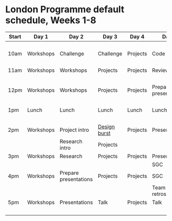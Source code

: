 # London Programme default schedule, Weeks 1-8

|Start| Day 1    | Day 2                | Day 3                                          | Day 4    | Day 5                 |
|-----| ---------| ---------------------| -----------------------------------------------| -------- | --------------------- |
|     |          |                      |                                                |          |                       |
|10am | Workshops| Challenge            | Challenge                                      | Projects | Code review           |
|     |          |                      |                                                |          |                       |
|11am | Workshops| Workshops            | Projects                                       | Projects | Review issues         |
|     |          |                      |                                                |          |                       |
|12pm | Workshops| Workshops            | Projects                                       | Projects | Prepare presentations |
|     |          |                      |                                                |          |                       |
|1pm  | Lunch    | Lunch                | Lunch                                          | Lunch    | Lunch                 |
|     |          |                      |                                                |          |                       |
|2pm  | Workshops| Project intro        | [Design burst](../../../../../../design-bursts)| Projects | Presentations         |
|     |          | Research intro       | Projects                                       |          |                       |
|3pm  | Workshops| Research             | Projects                                       | Projects | Presentations         |
|     |          |                      |                                                |          | SGC                   |
|4pm  | Workshops| Prepare presentations| Projects                                       | Projects | SGC                   |
|     |          |                      |                                                |          | Team retrospectives   |
|5pm  | Workshops| Presentations        | Talk                                           | Projects | Talk                  |
|     |          |                      |                                                |          |                       | 
